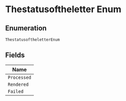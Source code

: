 
# Thestatusoftheletter Enum

## Enumeration

`ThestatusoftheletterEnum`

## Fields

| Name |
|  --- |
| `Processed` |
| `Rendered` |
| `Failed` |

